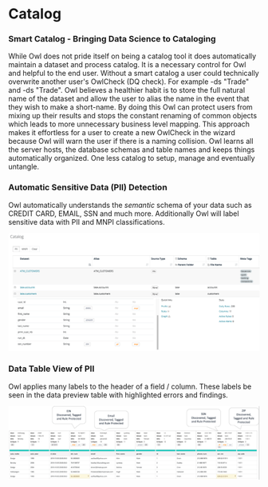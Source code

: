 # Catalog

### Smart Catalog - Bringing Data Science to Cataloging

While Owl does not pride itself on being a catalog tool it does automatically maintain a dataset and process catalog.  It is a necessary control for Owl and helpful to the end user.  Without a smart catalog a user could technically overwrite another user's OwlCheck \(DQ check\).  For example -ds "Trade" and -ds "Trade".  Owl believes a healthier habit is to store the full natural name of the dataset and allow the user to alias the name in the event that they wish to make a short-name.  By doing this Owl can protect users from mixing up their results and stops the constant renaming of common objects which leads to more unnecessary business level mapping.  This approach makes it effortless for a user to create a new OwlCheck in the wizard because Owl will warn the user if there is a naming collision.  Owl learns all the server hosts, the database schemas and table names and keeps things automatically organized.  One less catalog to setup, manage and eventually untangle.  

### Automatic Sensitive Data \(PII\) Detection

Owl automatically understands the _semantic_ schema of your data such as CREDIT CARD, EMAIL, SSN and much more.  Additionally Owl will label sensitive data with PII and MNPI classifications.

![](../.gitbook/assets/owl-catalog-pii%20%282%29.png)

### Data Table View of PII

Owl applies many labels to the header of a field / column.  These labels be seen in the data preview table with highlighted errors and findings. 

![](../.gitbook/assets/owl-pii.png)

